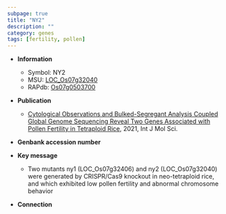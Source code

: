 ```yaml
---
subpage: true
title: "NY2"
description: ""
category: genes
tags: [fertility, pollen]
---
```


* **Information**  
    + Symbol: NY2  
    + MSU: [LOC_Os07g32040](http://rice.plantbiology.msu.edu/cgi-bin/ORF_infopage.cgi?orf=LOC_Os07g32040)  
    + RAPdb: [Os07g0503700](http://rapdb.dna.affrc.go.jp/viewer/gbrowse_details/irgsp1?name=Os07g0503700)  

* **Publication**  
    + [Cytological Observations and Bulked-Segregant Analysis Coupled Global Genome Sequencing Reveal Two Genes Associated with Pollen Fertility in Tetraploid Rice](http://www.ncbi.nlm.nih.gov/pubmed?term=Cytological+Observations+and+Bulked-Segregant+Analysis+Coupled+Global+Genome+Sequencing+Reveal+Two+Genes+Associated+with+Pollen+Fertility+in+Tetraploid+Rice%5BTitle%5D), 2021, Int J Mol Sci.

* **Genbank accession number**  

* **Key message**  
    + Two mutants ny1 (LOC_Os07g32406) and ny2 (LOC_Os07g32040) were generated by CRISPR/Cas9 knockout in neo-tetraploid rice, and which exhibited low pollen fertility and abnormal chromosome behavior

* **Connection**  



